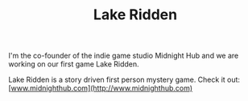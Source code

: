 ﻿---
title: Lake Ridden
startDate: 2015-12-01 09:00
youtubeId: TFu7EGS9EKo
---

I'm the co-founder of the indie game studio Midnight Hub and we are working on our first game Lake Ridden.

Lake Ridden is a story driven first person mystery game. Check it out: [www.midnighthub.com](http://www.midnighthub.com)